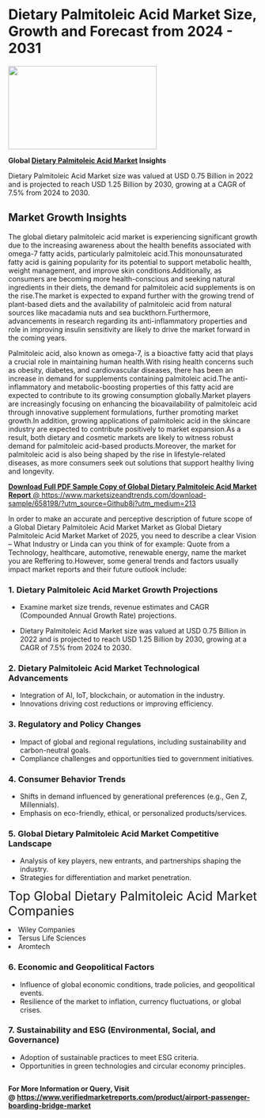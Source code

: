 <H1>Dietary Palmitoleic Acid Market Size, Growth and Forecast from 2024 - 2031</H1><img class="aligncenter size-medium wp-image-584254" src="https://thirdeyenews.in/wp-content/uploads/2024/09/Global-Market-Research-300x168.jpeg" alt="" width="300" height="168" /><p><strong>Global&nbsp;<a href="https://www.marketsizeandtrends.com/download-sample/658198/?utm_source=Github8j?utm_medium=213">Dietary Palmitoleic Acid Market</a> Insights</strong></p><p>Dietary Palmitoleic Acid Market size was valued at USD 0.75 Billion in 2022 and is projected to reach USD 1.25 Billion by 2030, growing at a CAGR of 7.5% from 2024 to 2030.</p><p><h2>Market Growth Insights</h2> <p>The global dietary palmitoleic acid market is experiencing significant growth due to the increasing awareness about the health benefits associated with omega-7 fatty acids, particularly palmitoleic acid.This monounsaturated fatty acid is gaining popularity for its potential to support metabolic health, weight management, and improve skin conditions.Additionally, as consumers are becoming more health-conscious and seeking natural ingredients in their diets, the demand for palmitoleic acid supplements is on the rise.The market is expected to expand further with the growing trend of plant-based diets and the availability of palmitoleic acid from natural sources like macadamia nuts and sea buckthorn.Furthermore, advancements in research regarding its anti-inflammatory properties and role in improving insulin sensitivity are likely to drive the market forward in the coming years.</p> <p><a href="#"></a></p> <p>Palmitoleic acid, also known as omega-7, is a bioactive fatty acid that plays a crucial role in maintaining human health.With rising health concerns such as obesity, diabetes, and cardiovascular diseases, there has been an increase in demand for supplements containing palmitoleic acid.The anti-inflammatory and metabolic-boosting properties of this fatty acid are expected to contribute to its growing consumption globally.Market players are increasingly focusing on enhancing the bioavailability of palmitoleic acid through innovative supplement formulations, further promoting market growth.In addition, growing applications of palmitoleic acid in the skincare industry are expected to contribute positively to market expansion.As a result, both dietary and cosmetic markets are likely to witness robust demand for palmitoleic acid-based products.Moreover, the market for palmitoleic acid is also being shaped by the rise in lifestyle-related diseases, as more consumers seek out solutions that support healthy living and longevity.</p> <p><a href="#"></p><p><span class=""><strong>Download Full PDF Sample Copy of Global Dietary Palmitoleic Acid Market Report</strong> @ <a href="https://www.marketsizeandtrends.com/download-sample/658198/?utm_source=Github8j?utm_medium=213" target="_blank">https://www.marketsizeandtrends.com/download-sample/658198/?utm_source=Github8j?utm_medium=213</a></span></p><p>In order to make an accurate and perceptive description of future scope of a Global&nbsp;Dietary Palmitoleic Acid Market Market as Global&nbsp;Dietary Palmitoleic Acid Market Market of 2025, you need to describe a clear Vision &ndash; What Industry or Linda can you think of for example: Quote from a Technology, healthcare, automotive, renewable energy, name the market you are Reffering to.However, some general trends and factors usually impact market reports and their future outlook include:</p><h3>1.&nbsp;<strong>Dietary Palmitoleic Acid Market Growth Projections</strong></h3><ul><li>Examine market size trends, revenue estimates and CAGR (Compounded Annual Growth Rate) projections.</li><li><p>Dietary Palmitoleic Acid Market size was valued at USD 0.75 Billion in 2022 and is projected to reach USD 1.25 Billion by 2030, growing at a CAGR of 7.5% from 2024 to 2030.</p></li></ul><h3>2.&nbsp;<strong>Dietary Palmitoleic Acid Market Technological Advancements</strong></h3><ul><li>Integration of AI, IoT, blockchain, or automation in the industry.</li><li>Innovations driving cost reductions or improving efficiency.</li></ul><h3>3.&nbsp;<strong>Regulatory and Policy Changes</strong></h3><ul><li>Impact of global and regional regulations, including sustainability and carbon-neutral goals.</li><li>Compliance challenges and opportunities tied to government initiatives.</li></ul><h3>4.&nbsp;<strong>Consumer Behavior Trends</strong></h3><ul><li>Shifts in demand influenced by generational preferences (e.g., Gen Z, Millennials).</li><li>Emphasis on eco-friendly, ethical, or personalized products/services.</li></ul><h3>5.&nbsp;<strong>Global Dietary Palmitoleic Acid Market Competitive Landscape</strong></h3><ul><li>Analysis of key players, new entrants, and partnerships shaping the industry.</li><li>Strategies for differentiation and market penetration.</li></ul><p data-pm-slice="1 1 []"><span style="color: inherit; font-family: inherit; font-size: 25px;">Top Global Dietary Palmitoleic Acid Market Companies</span></p><div class="" data-test-id=""><p><li>Wiley Companies</li><li> Tersus Life Sciences</li><li> Aromtech</li></p></div><h3>6.&nbsp;<strong>Economic and Geopolitical Factors</strong></h3><ul><li>Influence of global economic conditions, trade policies, and geopolitical events.</li><li>Resilience of the market to inflation, currency fluctuations, or global crises.</li></ul><h3>7.&nbsp;<strong>Sustainability and ESG (Environmental, Social, and Governance)</strong></h3><ul><li>Adoption of sustainable practices to meet ESG criteria.</li><li>Opportunities in green technologies and circular economy principles.</li></ul><h2><strong style="font-size: 14px;">For More Information or Query, Visit @&nbsp;</strong><a style="background-color: #ffffff; font-size: 14px;" href="https://www.marketsizeandtrends.com/report/dietary-palmitoleic-acid-market/" target="_blank">https://www.verifiedmarketreports.com/product/airport-passenger-boarding-bridge-market</a></h2>